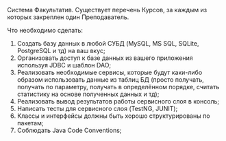 Система Факультатив. Существует перечень Курсов, за каждым из которых закреплен один Преподаватель.

Что необходимо сделать:
1. Создать базу данных в любой СУБД (MySQL, MS SQL, SQLite, PostgreSQL и тд) на ваш вкус;
2. Организовать доступ к базе данных из вашего приложения используя JDBC и шаблон DAO;
3. Реализовать необходимые сервисы, которые будут каки-либо образом использовать данные из таблиц БД
   (просто получать, получать по параметру, получать в определённом порядке, считать статистику на основе полученных данных и тд);
4. Реализовать вывод результатов работы сервисного слоя в консоль;
5. Написать тесты для сервисного слоя (TestNG, JUNIT);
6. Классы и интерфейсы должны быть хорошо структурированы по пакетам;
7. Соблюдать Java Code Conventions;